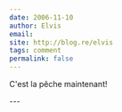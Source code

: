 ```yaml
---
date: 2006-11-10
author: Elvis
email: 
site: http://blog.re/elvis
tags: comment
permalink: false
---
```


<p>C'est la pêche maintenant!</p>
---